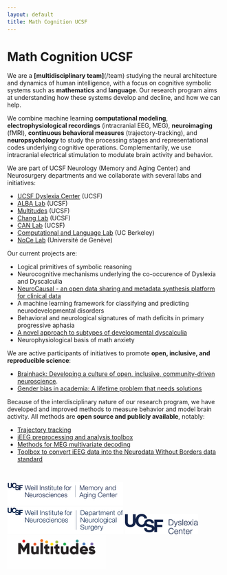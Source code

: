 ```yaml
---
layout: default
title: Math Cognition UCSF
---
```


# Math Cognition UCSF 

We are a **[multidisciplinary team]**(/team) studying the neural architecture and dynamics of human intelligence, with a focus on cognitive symbolic systems such as **mathematics** and **language**. Our research program aims at understanding how these systems develop and decline, and how we can help.

We combine machine learning **computational modeling**, **electrophysiological recordings** (intracranial EEG, MEG), **neuroimaging** (fMRI), **continuous behavioral measures** (trajectory-tracking), and **neuropsychology** to study the processing stages and representational codes underlying cognitive operations. Complementarily, we use intracranial electrical stimulation to modulate brain activity and behavior.

We are part of UCSF Neurology (Memory and Aging Center) and Neurosurgery departments and we collaborate with several labs and initiatives:
* [UCSF Dyslexia Center](https://dyslexia.ucsf.edu/) (UCSF)
* [ALBA Lab](https://albalab.ucsf.edu/) (UCSF)
* [Multitudes](https://dyslexia.ucsf.edu/multitudes-partners) (UCSF)
* [Chang Lab](https://changlab.ucsf.edu/) (UCSF)
* [CAN Lab](https://canlab.ucsf.edu/) (UCSF)
* [Computational and Language Lab](http://colala.berkeley.edu/) (UC Berkeley) 
* [NoCe Lab](https://noce-lab.github.io/) (Université de Genève)

Our current projects are:
* Logical primitives of symbolic reasoning
* Neurocognitive mechanisms underlying the co-occurence of Dyslexia and Dyscalculia
* [NeuroCausal - an open data sharing and metadata synthesis platform for clinical data](https://neurocausal.github.io/)
* A machine learning framework for classifying and predicting neurodevelopmental disorders
* Behavioral and neurological signatures of math deficits in primary progressive aphasia 
* [A novel approach to subtypes of developmental dyscalculia](https://scholar.google.com/citations?view_op=view_citation&hl=en&user=XVsftdsAAAAJ&sortby=pubdate&citation_for_view=XVsftdsAAAAJ:O3NaXMp0MMsC)
* Neurophysiological basis of math anxiety

We are active participants of initiatives to promote **open, inclusive, and reproducible science**: 
* [Brainhack: Developing a culture of open, inclusive, community-driven neuroscience](https://doi.org/10.1016/j.neuron.2021.04.001). 
* [Gender bias in academia: A lifetime problem that needs solutions](https://doi.org/10.1016/j.neuron.2021.06.002)

Because of the interdisciplinary nature of our research program, we have developed and improved methods to measure behavior and model brain activity. All methods are **open source and publicly available**, notably: 
* [Trajectory tracking](https://trajtracker.com/)
* [iEEG preprocessing and analysis toolbox](https://github.com/pinheirochagas/lbcn_preproc)
* [Methods for MEG multivariate decoding](https://github.com/pinheirochagas/Calc_MEG)
* [Toolbox to convert iEEG data into the Neurodata Without Borders data standard](https://github.com/pinheirochagas/lbcn_nwb)


&nbsp;  

<p float="left">
  <img src="/assets/weillmac_logo.png" width="270" />
  <img src="/assets/weillneurosurgery_logo.png" width="270" />
   <img src="/assets/dyslexiacenter_logo.png" width="170" />
  <img src="/assets/multitudes_logo1.png" width="230" />
</p>

&nbsp;  



<!--

https://docs.github.com/github/writing-on-github/getting-started-with-writing-and-formatting-on-github/basic-writing-and-formatting-syntax

**Here are some ideas to get you started:**

🙋‍♀️ A short introduction - what is your organization all about?
🌈 Contribution guidelines - how can the community get involved?
👩‍💻 Useful resources - where can the community find your docs? Is there anything else the community should know?
🍿 Fun facts - what does your team eat for breakfast?
🧙 Remember, you can do mighty things with the power of [Markdown](https://docs.github.com/github/writing-on-github/getting-started-with-writing-and-formatting-on-github/basic-writing-and-formatting-syntax)
-->


